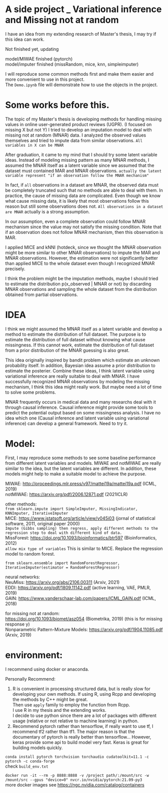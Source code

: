 # A side project _ Variational inference and Missing not at random

 I have an idea from my extending research of Master's thesis, I may try if this idea can work.

 Not finished yet, updating 

 model/MIWAE finished (pytorch)  
 model/imputer finished (missRandom, mice, knn, simpleimputer)  

I will reproduce some common methods first and make them easier and more convenient to use in this project.  
The `Demo.ipynb` file will demonstrate how to use the objects in the project. 

# Some works before this.
 The topic of my Master's thesis is developing methods for handling missing values in online user-generated product reviews (UGPR). (I focused on missing X but not Y)
 I tried to develop an imputation model to deal with missing not at random (MNAR) data. I analyzed the observed values themselves and tried to impute data from similar observations. `All variables in X can be MNAR`

 After graduation, it came to my mind that I should try some latent variable ideas.
 Instead of modeling missing pattern as many MNAR methods, I assumed the MNAR itself as a latent variable since we assumed that the dataset must contained MAR and MNAR observations. ` actually the latent variable represent "if an observation follow the MNAR mechanism" `

 In fact, if `all` observations in a dataset are MNAR, the observed data must be completely truncated such that no methods are able to deal with them. In practice, the cause of missing data are complicated. Even though we know what cause missing data, it is likely that most observations follow this reason but still some observations does not. `All observations in a dataset are MNAR` actually is a strong assumption.

 In our assumption, even a complete observation could follow MNAR mechanism since the value may not satisfy the missing condition.
 Note that if an observation does not follow MNAR mechanism, then this observation is MAR.

 I applied MICE and kNNI (hotdeck, since we thought the MNAR observation might be more similar to other MNAR observations) to impute the MAR and MNAR observations. However, the estimation were not significantly better than applied MICE to the whole dataset even though I recognized MNAR precisely. 
 
 I think the problem might be the imputation methods, maybe I should tried to estimate the distribution p(x_observed | MNAR or not) by discarding MNAR observations and sampling the whole dataset from the distribution obtained from partial observations. 

 # IDEA
 I think we might assumed the MNAR itself as a latent variable and develop a method to estimate the distribution of full dataset. The purpose is to estimate the distribution of full dataset without knowing what cause missingness. If this cannot work, estimate the distribution of full dataset from a prior distribution of the MNAR guessing is also great. 

 This idea originally inspired by bandit problem which estimate an unknown probability itself. In addition, Bayesian idea assume a prior distribution to estimate the posterier. Combine these ideas, I think latent variable using variational inference are really suitable to deal with MNAR. 
 I have successfully recognized MNAR observations by modeling the missing mechanism, I think this idea might really work. But maybe need a lot of time to solve some problems. 

 MNAR frequently occurs in medical data and many researchs deal with it through causal inference. Causal inference might provide some tools to predict the potential output based on some missingness analysis. 
 I have no idea which one (Causal inference and latent variable using variational inference) can develop a general framework.
 Need to try it.

 # Model:
 First, I may reproduce some methods to see some baseline performance from different latent variables and models. 
 MIWAE and notMIWAE are really similar to the idea, but the latent variables are different.
 In addition, these models might help to make a suitable model to achieve the purpose. 

 MIWAE: http://proceedings.mlr.press/v97/mattei19a/mattei19a.pdf (ICML, 2019)  
 notMIWAE: https://arxiv.org/pdf/2006.12871.pdf (2021ICLR)  
   
 other methods:  
 `from sklearn.impute import SimpleImputer, MissingIndicator, KNNImputer, IterativeImputer`  
  MICE: https://www.jstatsoft.org/article/view/v045i03 (jornal of statistical software, 2011, original paper 2000)  
 `Impute (Gibbs sampling) then regress, apply different methods to the regression step to deal with different kind of data.`  
 MissForest: https://doi.org/10.1093/bioinformatics/btr597 (Bioinformatics, 2012)  
 `allow mix type of variables` This is similar to MICE. Replace the regression model to random forest. 

 `from sklearn.ensemble import RandomForestRegressor, IterativeImputer(estimator = RandomForestRegressor)`

 neural networks:   
 NeuMiss: https://arxiv.org/abs/2106.00311 (Arxiv, 2021)  
 EDDI: https://arxiv.org/pdf/1809.11142.pdf (active learning, VAE,  PMLR, 2019)  
 GAIN: https://www.vanderschaar-lab.com/papers/ICML_GAIN.pdf (ICML, 2018)  
   
 for missing not at random:  
 https://doi.org/10.1093/biomet/asz054 (Biometrika, 2019) (this is for missing response y)  
 Nonparametric Pattern-Mixture Models: https://arxiv.org/pdf/1904.11085.pdf (Arxiv, 2019)


 # environment:
 I recommend using docker or anaconda.
 
 Personally Recommend:
 1. R is convenient in processing structured data, but is really slow for developing your own methods.
    If using R, using Rcpp and developing the methods by C++ might be great.  
    Then use `apply` family to employ the function from Rcpp.  
    I use R in my thesis and the extending works.  
    I decide to use python since there are a lot of packages with different usage (relative or not relative to machine learning) in python.
 2. Recommend pytorch rather than tensorflow, if really want to use tf, I recommend tf2 rather than tf1. 
    The major reason is that the documentary of pytorch is really better than tensorflow...
    However, keras provide some api to build model very fast. 
    Keras is great for building models quickly.
    
`conda install pytorch torchvision torchaudio cudatoolkit=11.1 -c pytorch -c conda-forge`  
check `build_env.txt`

`docker run -it --rm -p 8888:8888 -v /project path/:/mount/src -w /mount/src --gpus "device=0" nvcr.io/nvidia/pytorch:21.09-py3`  
more docker images see https://ngc.nvidia.com/catalog/containers



